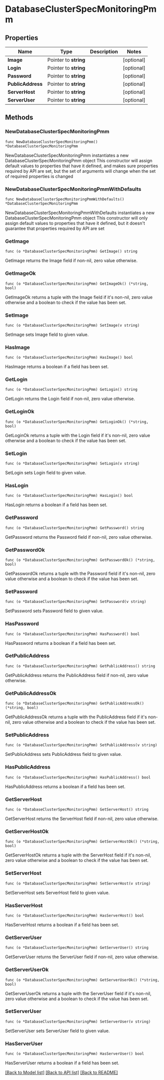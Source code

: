# DatabaseClusterSpecMonitoringPmm

## Properties

Name | Type | Description | Notes
------------ | ------------- | ------------- | -------------
**Image** | Pointer to **string** |  | [optional] 
**Login** | Pointer to **string** |  | [optional] 
**Password** | Pointer to **string** |  | [optional] 
**PublicAddress** | Pointer to **string** |  | [optional] 
**ServerHost** | Pointer to **string** |  | [optional] 
**ServerUser** | Pointer to **string** |  | [optional] 

## Methods

### NewDatabaseClusterSpecMonitoringPmm

`func NewDatabaseClusterSpecMonitoringPmm() *DatabaseClusterSpecMonitoringPmm`

NewDatabaseClusterSpecMonitoringPmm instantiates a new DatabaseClusterSpecMonitoringPmm object
This constructor will assign default values to properties that have it defined,
and makes sure properties required by API are set, but the set of arguments
will change when the set of required properties is changed

### NewDatabaseClusterSpecMonitoringPmmWithDefaults

`func NewDatabaseClusterSpecMonitoringPmmWithDefaults() *DatabaseClusterSpecMonitoringPmm`

NewDatabaseClusterSpecMonitoringPmmWithDefaults instantiates a new DatabaseClusterSpecMonitoringPmm object
This constructor will only assign default values to properties that have it defined,
but it doesn't guarantee that properties required by API are set

### GetImage

`func (o *DatabaseClusterSpecMonitoringPmm) GetImage() string`

GetImage returns the Image field if non-nil, zero value otherwise.

### GetImageOk

`func (o *DatabaseClusterSpecMonitoringPmm) GetImageOk() (*string, bool)`

GetImageOk returns a tuple with the Image field if it's non-nil, zero value otherwise
and a boolean to check if the value has been set.

### SetImage

`func (o *DatabaseClusterSpecMonitoringPmm) SetImage(v string)`

SetImage sets Image field to given value.

### HasImage

`func (o *DatabaseClusterSpecMonitoringPmm) HasImage() bool`

HasImage returns a boolean if a field has been set.

### GetLogin

`func (o *DatabaseClusterSpecMonitoringPmm) GetLogin() string`

GetLogin returns the Login field if non-nil, zero value otherwise.

### GetLoginOk

`func (o *DatabaseClusterSpecMonitoringPmm) GetLoginOk() (*string, bool)`

GetLoginOk returns a tuple with the Login field if it's non-nil, zero value otherwise
and a boolean to check if the value has been set.

### SetLogin

`func (o *DatabaseClusterSpecMonitoringPmm) SetLogin(v string)`

SetLogin sets Login field to given value.

### HasLogin

`func (o *DatabaseClusterSpecMonitoringPmm) HasLogin() bool`

HasLogin returns a boolean if a field has been set.

### GetPassword

`func (o *DatabaseClusterSpecMonitoringPmm) GetPassword() string`

GetPassword returns the Password field if non-nil, zero value otherwise.

### GetPasswordOk

`func (o *DatabaseClusterSpecMonitoringPmm) GetPasswordOk() (*string, bool)`

GetPasswordOk returns a tuple with the Password field if it's non-nil, zero value otherwise
and a boolean to check if the value has been set.

### SetPassword

`func (o *DatabaseClusterSpecMonitoringPmm) SetPassword(v string)`

SetPassword sets Password field to given value.

### HasPassword

`func (o *DatabaseClusterSpecMonitoringPmm) HasPassword() bool`

HasPassword returns a boolean if a field has been set.

### GetPublicAddress

`func (o *DatabaseClusterSpecMonitoringPmm) GetPublicAddress() string`

GetPublicAddress returns the PublicAddress field if non-nil, zero value otherwise.

### GetPublicAddressOk

`func (o *DatabaseClusterSpecMonitoringPmm) GetPublicAddressOk() (*string, bool)`

GetPublicAddressOk returns a tuple with the PublicAddress field if it's non-nil, zero value otherwise
and a boolean to check if the value has been set.

### SetPublicAddress

`func (o *DatabaseClusterSpecMonitoringPmm) SetPublicAddress(v string)`

SetPublicAddress sets PublicAddress field to given value.

### HasPublicAddress

`func (o *DatabaseClusterSpecMonitoringPmm) HasPublicAddress() bool`

HasPublicAddress returns a boolean if a field has been set.

### GetServerHost

`func (o *DatabaseClusterSpecMonitoringPmm) GetServerHost() string`

GetServerHost returns the ServerHost field if non-nil, zero value otherwise.

### GetServerHostOk

`func (o *DatabaseClusterSpecMonitoringPmm) GetServerHostOk() (*string, bool)`

GetServerHostOk returns a tuple with the ServerHost field if it's non-nil, zero value otherwise
and a boolean to check if the value has been set.

### SetServerHost

`func (o *DatabaseClusterSpecMonitoringPmm) SetServerHost(v string)`

SetServerHost sets ServerHost field to given value.

### HasServerHost

`func (o *DatabaseClusterSpecMonitoringPmm) HasServerHost() bool`

HasServerHost returns a boolean if a field has been set.

### GetServerUser

`func (o *DatabaseClusterSpecMonitoringPmm) GetServerUser() string`

GetServerUser returns the ServerUser field if non-nil, zero value otherwise.

### GetServerUserOk

`func (o *DatabaseClusterSpecMonitoringPmm) GetServerUserOk() (*string, bool)`

GetServerUserOk returns a tuple with the ServerUser field if it's non-nil, zero value otherwise
and a boolean to check if the value has been set.

### SetServerUser

`func (o *DatabaseClusterSpecMonitoringPmm) SetServerUser(v string)`

SetServerUser sets ServerUser field to given value.

### HasServerUser

`func (o *DatabaseClusterSpecMonitoringPmm) HasServerUser() bool`

HasServerUser returns a boolean if a field has been set.


[[Back to Model list]](../README.md#documentation-for-models) [[Back to API list]](../README.md#documentation-for-api-endpoints) [[Back to README]](../README.md)



